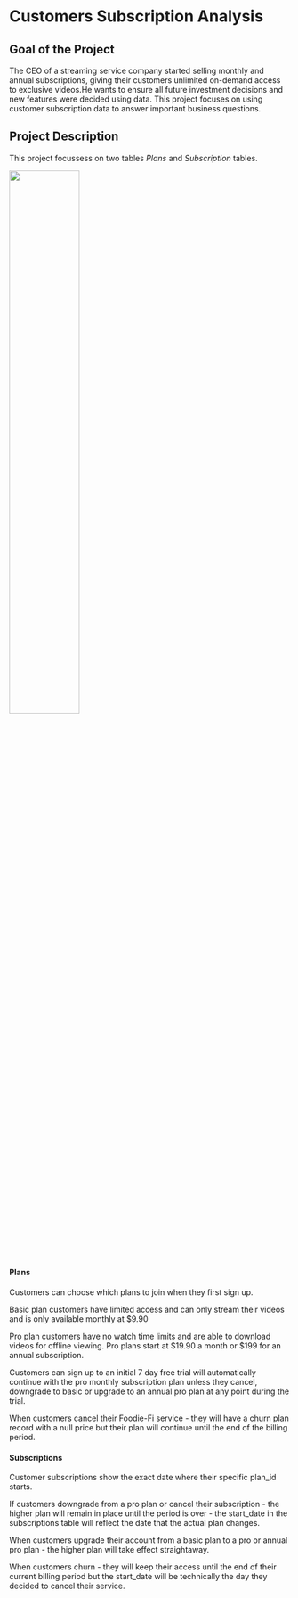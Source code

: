 # Customers Subscription Analysis

## Goal of the Project
The CEO of a streaming service company started selling monthly and annual subscriptions, giving their customers unlimited on-demand access to exclusive videos.He wants to ensure all future investment decisions and new features were decided using data. This project focuses on using customer subscription data to answer important business questions.

## Project Description
This project focussess on two tables *Plans* and *Subscription* tables.

<img src="https://8weeksqlchallenge.com/images/case-study-3-erd.png" width=50% height=50%>

#### Plans
Customers can choose which plans to join when they first sign up.

Basic plan customers have limited access and can only stream their videos and is only available monthly at $9.90

Pro plan customers have no watch time limits and are able to download videos for offline viewing. Pro plans start at $19.90 a month or $199 for an annual subscription.

Customers can sign up to an initial 7 day free trial will automatically continue with the pro monthly subscription plan unless they cancel, downgrade to basic or upgrade to an annual pro plan at any point during the trial.

When customers cancel their Foodie-Fi service - they will have a churn plan record with a null price but their plan will continue until the end of the billing period.

#### Subscriptions
Customer subscriptions show the exact date where their specific plan_id starts.

If customers downgrade from a pro plan or cancel their subscription - the higher plan will remain in place until the period is over - the start_date in the subscriptions table will reflect the date that the actual plan changes.

When customers upgrade their account from a basic plan to a pro or annual pro plan - the higher plan will take effect straightaway.

When customers churn - they will keep their access until the end of their current billing period but the start_date will be technically the day they decided to cancel their service.

# 
